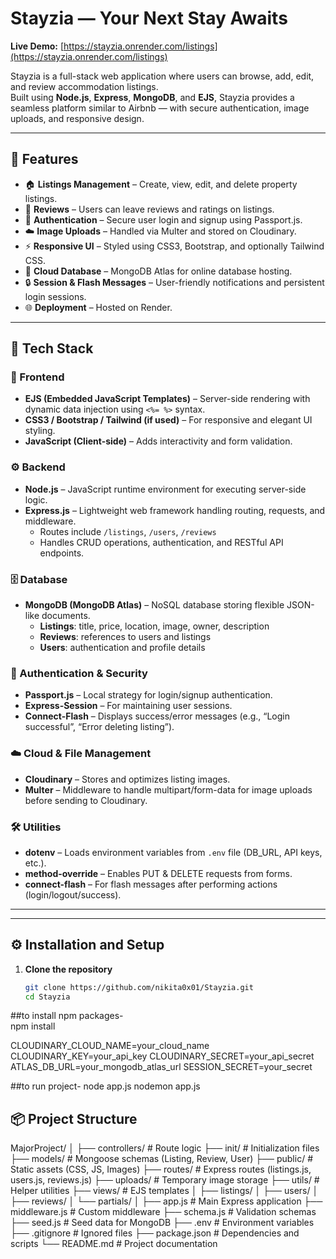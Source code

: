 #  Stayzia — Your Next Stay Awaits

**Live Demo:** [https://stayzia.onrender.com/listings](https://stayzia.onrender.com/listings)

Stayzia is a full-stack web application where users can browse, add, edit, and review accommodation listings.  
Built using **Node.js**, **Express**, **MongoDB**, and **EJS**, Stayzia provides a seamless platform similar to Airbnb — with secure authentication, image uploads, and responsive design.

---

## 🚀 Features

- 🏠 **Listings Management** – Create, view, edit, and delete property listings.
- 💬 **Reviews** – Users can leave reviews and ratings on listings.
- 🔐 **Authentication** – Secure user login and signup using Passport.js.
- ☁️ **Image Uploads** – Handled via Multer and stored on Cloudinary.
- ⚡ **Responsive UI** – Styled using CSS3, Bootstrap, and optionally Tailwind CSS.
- 💾 **Cloud Database** – MongoDB Atlas for online database hosting.
- 🔒 **Session & Flash Messages** – User-friendly notifications and persistent login sessions.
- 🌐 **Deployment** – Hosted on Render.

---

## 🧩 Tech Stack

### 🎨 Frontend
- **EJS (Embedded JavaScript Templates)** – Server-side rendering with dynamic data injection using `<%= %>` syntax.
- **CSS3 / Bootstrap / Tailwind (if used)** – For responsive and elegant UI styling.
- **JavaScript (Client-side)** – Adds interactivity and form validation.

### ⚙️ Backend
- **Node.js** – JavaScript runtime environment for executing server-side logic.
- **Express.js** – Lightweight web framework handling routing, requests, and middleware.
  - Routes include `/listings`, `/users`, `/reviews`
  - Handles CRUD operations, authentication, and RESTful API endpoints.

### 🗄️ Database
- **MongoDB (MongoDB Atlas)** – NoSQL database storing flexible JSON-like documents.
  - **Listings**: title, price, location, image, owner, description
  - **Reviews**: references to users and listings
  - **Users**: authentication and profile details

### 🔐 Authentication & Security
- **Passport.js** – Local strategy for login/signup authentication.
- **Express-Session** – For maintaining user sessions.
- **Connect-Flash** – Displays success/error messages (e.g., “Login successful”, “Error deleting listing”).

### ☁️ Cloud & File Management
- **Cloudinary** – Stores and optimizes listing images.
- **Multer** – Middleware to handle multipart/form-data for image uploads before sending to Cloudinary.

### 🛠️ Utilities
- **dotenv** – Loads environment variables from `.env` file (DB_URL, API keys, etc.).
- **method-override** – Enables PUT & DELETE requests from forms.
- **connect-flash** – For flash messages after performing actions (login/logout/success).

---


---

## ⚙️ Installation and Setup

1. **Clone the repository**
   ```bash
   git clone https://github.com/nikita0x01/Stayzia.git
   cd Stayzia
##to install npm packages-   
npm install


CLOUDINARY_CLOUD_NAME=your_cloud_name
CLOUDINARY_KEY=your_api_key
CLOUDINARY_SECRET=your_api_secret
ATLAS_DB_URL=your_mongodb_atlas_url
SESSION_SECRET=your_secret

##to run project-
node app.js
nodemon app.js


## 📦 Project Structure
MajorProject/
│
├── controllers/ # Route logic
├── init/ # Initialization files
├── models/ # Mongoose schemas (Listing, Review, User)
├── public/ # Static assets (CSS, JS, Images)
├── routes/ # Express routes (listings.js, users.js, reviews.js)
├── uploads/ # Temporary image storage
├── utils/ # Helper utilities
├── views/ # EJS templates
│ ├── listings/
│ ├── users/
│ ├── reviews/
│ └── partials/
│
├── app.js # Main Express application
├── middleware.js # Custom middleware
├── schema.js # Validation schemas
├── seed.js # Seed data for MongoDB
├── .env # Environment variables
├── .gitignore # Ignored files
├── package.json # Dependencies and scripts
└── README.md # Project documentation

